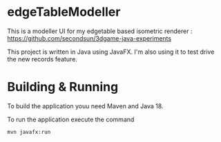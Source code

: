 # edgeTableModeller

This is a modeller UI for my edgetable based isometric renderer : https://github.com/secondsun/3dgame-java-experiments

This project is written in Java using JavaFX. I'm also using it to test drive the new records feature.

# Building & Running

To build the application youu need Maven and Java 18. 

To run the application execute the command

```
mvn javafx:run
```
